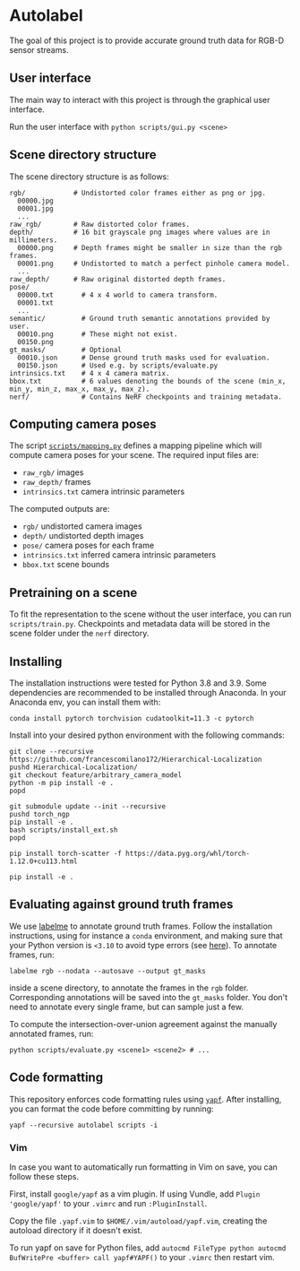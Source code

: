 # Autolabel

The goal of this project is to provide accurate ground truth data for RGB-D sensor streams.

## User interface

The main way to interact with this project is through the graphical user interface.

Run the user interface with `python scripts/gui.py <scene>`

## Scene directory structure

The scene directory structure is as follows:
```
rgb/            # Undistorted color frames either as png or jpg.
  00000.jpg
  00001.jpg
  ...
raw_rgb/        # Raw distorted color frames.
depth/          # 16 bit grayscale png images where values are in millimeters.
  00000.png     # Depth frames might be smaller in size than the rgb frames.
  00001.png     # Undistorted to match a perfect pinhole camera model.
  ...
raw_depth/      # Raw original distorted depth frames.
pose/
  00000.txt       # 4 x 4 world to camera transform.
  00001.txt
  ...
semantic/         # Ground truth semantic annotations provided by user.
  00010.png       # These might not exist.
  00150.png
gt_masks/         # Optional
  00010.json      # Dense ground truth masks used for evaluation.
  00150.json      # Used e.g. by scripts/evaluate.py
intrinsics.txt    # 4 x 4 camera matrix.
bbox.txt          # 6 values denoting the bounds of the scene (min_x, min_y, min_z, max_x, max_y, max_z).
nerf/             # Contains NeRF checkpoints and training metadata.
```

## Computing camera poses

The script [`scripts/mapping.py`](scripts/mapping.py) defines a mapping pipeline which will compute camera poses for your scene. The required input files are:
- `raw_rgb/` images
- `raw_depth/` frames
- `intrinsics.txt` camera intrinsic parameters

The computed outputs are:
- `rgb/` undistorted camera images
- `depth/` undistorted depth images
- `pose/` camera poses for each frame
- `intrinsics.txt` inferred camera intrinsic parameters
- `bbox.txt` scene bounds


## Pretraining on a scene

To fit the representation to the scene without the user interface, you can run `scripts/train.py`. Checkpoints and metadata data will be stored in the scene folder under the `nerf` directory.

## Installing

The installation instructions were tested for Python 3.8 and 3.9.
Some dependencies are recommended to be installed through Anaconda. In your Anaconda env, you can install them with:
```
conda install pytorch torchvision cudatoolkit=11.3 -c pytorch
```

Install into your desired python environment with the following commands:
```
git clone --recursive https://github.com/francescomilano172/Hierarchical-Localization
pushd Hierarchical-Localization/
git checkout feature/arbitrary_camera_model
python -m pip install -e .
popd

git submodule update --init --recursive
pushd torch_ngp
pip install -e .
bash scripts/install_ext.sh
popd

pip install torch-scatter -f https://data.pyg.org/whl/torch-1.12.0+cu113.html

pip install -e .
```

## Evaluating against ground truth frames

We use [labelme](https://github.com/wkentaro/labelme) to annotate ground truth frames. Follow the installation instructions, using for instance a `conda` environment, and making sure that your Python version is `<3.10` to avoid type errors (see [here](https://github.com/wkentaro/labelme/issues/1020#issuecomment-1139749978)). To annotate frames, run:
```
labelme rgb --nodata --autosave --output gt_masks
```
inside a scene directory, to annotate the frames in the `rgb` folder. Corresponding annotations will be saved into the `gt_masks` folder. You don't need to annotate every single frame, but can sample just a few.

To compute the intersection-over-union agreement against the manually annotated frames, run:
```
python scripts/evaluate.py <scene1> <scene2> # ...
```

## Code formatting

This repository enforces code formatting rules using [`yapf`](https://github.com/google/yapf). After installing, you can format the code before committing by running:
```
yapf --recursive autolabel scripts -i
```

### Vim

In case you want to automatically run formatting in Vim on save, you can follow these steps.

First, install `google/yapf` as a vim plugin. If using Vundle, add `Plugin 'google/yapf'` to your `.vimrc` and run `:PluginInstall`.

Copy the file `.yapf.vim` to `$HOME/.vim/autoload/yapf.vim`, creating the autoload directory if it doesn't exist.

To run yapf on save for Python files, add `autocmd FileType python autocmd BufWritePre <buffer> call yapf#YAPF()` to your `.vimrc` then restart vim.


